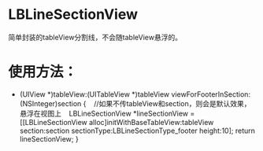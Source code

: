 # LBLineSectionView
简单封装的tableView分割线，不会随tableView悬浮的。


# 使用方法：
- (UIView *)tableView:(UITableView *)tableView viewForFooterInSection:(NSInteger)section
{
    //如果不传tableView和section，则会是默认效果，悬浮在视图上
    LBLineSectionView *lineSectionView = [[LBLineSectionView alloc]initWithBaseTableView:tableView section:section sectionType:LBLineSectionType_footer height:10];
    return lineSectionView;
}


